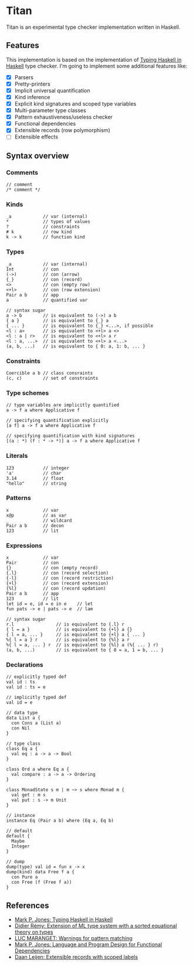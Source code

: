 # Titan

Titan is an experimental type checker implementation written in Haskell.

## Features

This implementation is based on the implementation of [Typing Haskell in Haskell](https://web.cecs.pdx.edu/~mpj/thih/) type checker. I'm going to implement some additional features like:

* [x] Parsers
* [x] Pretty-printers
* [x] Implicit universal quantification
* [x] Kind inference
* [x] Explicit kind signatures and scoped type variables
* [x] Multi-parameter type classes
* [x] Pattern exhaustiveness/useless checker
* [x] Functional dependencies
* [x] Extensible records (row polymorphism)
* [ ] Extensible effects

## Syntax overview

### Comments
```
// comment
/* comment */
```

### Kinds
```
_a            // var (internal)
*             // types of values
?             // constraints
# k           // row kind
k -> k        // function kind
```

### Types
```
_a            // var (internal)
Int           // con
(->)          // con (arrow)
{_}           // con (record)
<>            // con (empty row)
<+l>          // con (row extension)
Pair a b      // app
a             // quantified var

// syntax sugar
a -> b        // is equivalent to (->) a b
{ a }         // is equivalent to {_} a
{ ... }       // is equivalent to {_} <...>, if possible
<l : a>       // is equivalent to <+l> a <>
<l : a | r>   // is equivalent to <+l> a r
<l : a, ...>  // is equivalent to <+l> a <...>
(a, b, ...)   // is equivalent to { 0: a, 1: b, ... }
```

### Constraints
```
Coercible a b // class consraints
(c, c)        // set of constraints
```

### Type schemes
```
// type variables are implicitly quantified
a -> f a where Applicative f

// specifying quantification explicitly
[a f] a -> f a where Applicative f

// specifying quantification with kind signatures
[(a : *) (f : * -> *)] a -> f a where Applicative f
```

### Literals
```
123           // integer
'a'           // char
3.14          // float
"hello"       // string
```

### Patterns
```
x             // var
x@p           // as var
_             // wildcard
Pair a b      // decon
123           // lit
```

### Expressions
```
x             // var
Pair          // con
{}            // con (empty record)
{.l}          // con (record selection)
{-l}          // con (record restriction)
{+l}          // con (record extension)
{%l}          // con (record updation)
Pair a b      // app
123           // lit
let id = e, id = e in e    // let
fun pats -> e | pats -> e  // lam

// syntax sugar
r.l                // is equivalent to {.l} r
{ l = a }          // is equivalent to {+l} a {}
{ l = a, ... }     // is equivalent to {+l} a { ... }
%{ l = a } r       // is equivalent to {%l} a r
%{ l = a, ... } r  // is equivalent to {%l} a (%{ ... } r)
(a, b, ...)        // is equivalent to { 0 = a, 1 = b, ... }
```

### Declarations
```
// explicitly typed def
val id : ts
val id : ts = e

// implicitly typed def
val id = e

// data type
data List a {
  con Cons a (List a)
  con Nil
}

// type class
class Eq a {
  val eq : a -> a -> Bool
}

class Ord a where Eq a {
  val compare : a -> a -> Ordering
}

class MonadState s m | m ~> s where Monad m {
  val get : m s
  val put : s -> m Unit
}

// instance
instance Eq (Pair a b) where (Eq a, Eq b)

// default
default {
  Maybe
  Integer
}

// dump
dump(type) val id = fun x -> x
dump(kind) data Free f a {
  con Pure a
  con Free (f (Free f a))
}
```

## References

- [Mark P. Jones: Typing Haskell in Haskell](https://web.cecs.pdx.edu/~mpj/thih/)
- [Didier Rémy: Extension of ML type system with a sorted equational theory on types](https://hal.inria.fr/inria-00077006/document)
- [LUC MARANGET: Warnings for pattern matching](http://moscova.inria.fr/~maranget/papers/warn/index.html)
- [Mark P. Jones: Language and Program Design for Functional Dependencies](https://web.cecs.pdx.edu/~mpj/pubs/fundeps-design.pdf)
- [Daan Leijen: Extensible records with scoped labels](https://www.microsoft.com/en-us/research/publication/extensible-records-with-scoped-labels/)

